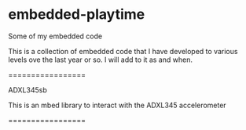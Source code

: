embedded-playtime
=================

Some of my embedded code

This is a collection of embedded code that I have developed to various levels ove the last year or so. I will add to it as and when.

=================

ADXL345sb

This is an mbed library to interact with the ADXL345 accelerometer

=================

